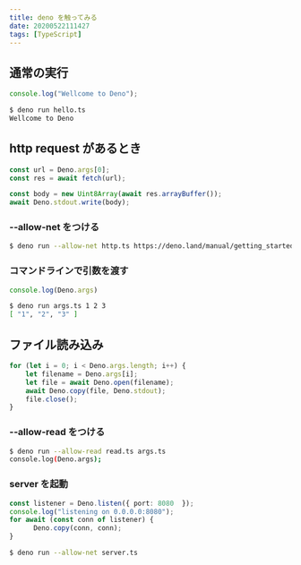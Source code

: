 ```yaml
---
title: deno を触ってみる
date: 20200522111427
tags: [TypeScript]
---
```


## 通常の実行

```ts
console.log("Wellcome to Deno");
```

```bash
$ deno run hello.ts
Wellcome to Deno
```

## http request があるとき

```ts
const url = Deno.args[0];
const res = await fetch(url);

const body = new Uint8Array(await res.arrayBuffer());
await Deno.stdout.write(body);
```

### --allow-net をつける

```bash
$ deno run --allow-net http.ts https://deno.land/manual/getting_started/first_steps
```

### コマンドラインで引数を渡す

```ts
console.log(Deno.args)
```

```bash
$ deno run args.ts 1 2 3
[ "1", "2", "3" ]
```

## ファイル読み込み

```ts
for (let i = 0; i < Deno.args.length; i++) {
    let filename = Deno.args[i];
    let file = await Deno.open(filename);
    await Deno.copy(file, Deno.stdout);
    file.close();
}
```

### --allow-read をつける

```bash
$ deno run --allow-read read.ts args.ts
console.log(Deno.args);
```

### server を起動

```ts
const listener = Deno.listen({ port: 8080  });
console.log("listening on 0.0.0.0:8080");
for await (const conn of listener) {
      Deno.copy(conn, conn);
}
```

```bash
$ deno run --allow-net server.ts
```
